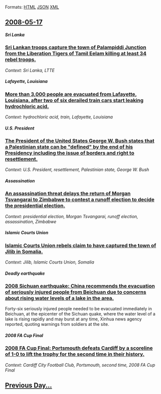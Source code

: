 
Formats: [HTML](2008/05/17/index.html)  [JSON](2008/05/17/index.json)  [XML](2008/05/17/index.xml)  

## [2008-05-17](/news/2008/05/17/index.md)

##### Sri Lanka
### [ Sri Lankan troops capture the town of Palampiddi Junction from the Liberation Tigers of Tamil Eelam killing at least 34 rebel troops. ](/news/2008/05/17/sri-lankan-troops-capture-the-town-of-palampiddi-junction-from-the-liberation-tigers-of-tamil-eelam-killing-at-least-34-rebel-troops.md)
_Context: Sri Lanka, LTTE_

##### Lafayette, Louisiana
### [ More than 3,000 people are evacuated from Lafayette, Louisiana, after two of six derailed train cars start leaking hydrochloric acid. ](/news/2008/05/17/more-than-3-000-people-are-evacuated-from-lafayette-louisiana-after-two-of-six-derailed-train-cars-start-leaking-hydrochloric-acid.md)
_Context: hydrochloric acid, train, Lafayette, Louisiana_

##### U.S. President
### [ The President of the United States George W. Bush states that a Palestinian state can be "defined" by the end of his Presidency including the issue of borders and right to resettlement. ](/news/2008/05/17/the-president-of-the-united-states-george-w-bush-states-that-a-palestinian-state-can-be-defined-by-the-end-of-his-presidency-including-t.md)
_Context: U.S. President, resettlement, Palestinian state, George W. Bush_

##### Assassination
### [ An assassination threat delays the return of Morgan Tsvangarai to Zimbabwe to contest a runoff election to decide the presidential election. ](/news/2008/05/17/an-assassination-threat-delays-the-return-of-morgan-tsvangarai-to-zimbabwe-to-contest-a-runoff-election-to-decide-the-presidential-election.md)
_Context: presidential election, Morgan Tsvangarai, runoff election, assassination, Zimbabwe_

##### Islamic Courts Union
### [ Islamic Courts Union rebels claim to have captured the town of Jilib in Somalia. ](/news/2008/05/17/islamic-courts-union-rebels-claim-to-have-captured-the-town-of-jilib-in-somalia.md)
_Context: Jilib, Islamic Courts Union, Somalia_

##### Deadly earthquake
### [ 2008 Sichuan earthquake: China recommends the evacuation of seriously injured people from Beichuan due to concerns about rising water levels of a lake in the area. ](/news/2008/05/17/2008-sichuan-earthquake-china-recommends-the-evacuation-of-seriously-injured-people-from-beichuan-due-to-concerns-about-rising-water-level.md)
Forty-six seriously injured people needed to be evacuated immediately in Beichuan, at the epicenter of the Sichuan quake, where the water level of a lake is rising rapidly and may burst at any time, Xinhua news agency reported, quoting warnings from soldiers at the site.

##### 2008 FA Cup Final
### [ 2008 FA Cup Final: Portsmouth defeats Cardiff by a scoreline of 1-0 to lift the trophy for the second time in their history. ](/news/2008/05/17/2008-fa-cup-final-portsmouth-defeats-cardiff-by-a-scoreline-of-1-0-to-lift-the-trophy-for-the-second-time-in-their-history.md)
_Context: Cardiff City Football Club, Portsmouth, second time, 2008 FA Cup Final_

## [Previous Day...](/news/2008/05/16/index.md)

